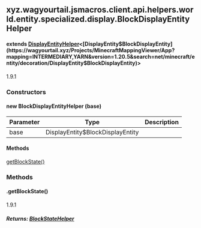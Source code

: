 

xyz.wagyourtail.jsmacros.client.api.helpers.world.entity.specialized.display.BlockDisplayEntityHelper
-----------------------------------------------------------------------------------------------------

#### extends [DisplayEntityHelper](1.9.2/xyz/wagyourtail/jsmacros/client/api/helpers/world/entity/specialized/display/DisplayEntityHelper.html)<[DisplayEntity$BlockDisplayEntity](https://wagyourtail.xyz/Projects/MinecraftMappingViewer/App?mapping=INTERMEDIARY,YARN&version=1.20.5&search=net/minecraft/entity/decoration/DisplayEntity$BlockDisplayEntity)>

1.9.1

### Constructors

#### new BlockDisplayEntityHelper (base)

| Parameter | Type | Description |
|---|---|---|
| base | DisplayEntity$BlockDisplayEntity |  |



#### Methods

[getBlockState()](#getBlockState-)



### Methods

#### .getBlockState()

1.9.1


##### Returns: [BlockStateHelper](1.9.2/xyz/wagyourtail/jsmacros/client/api/helpers/world/BlockStateHelper.html)




